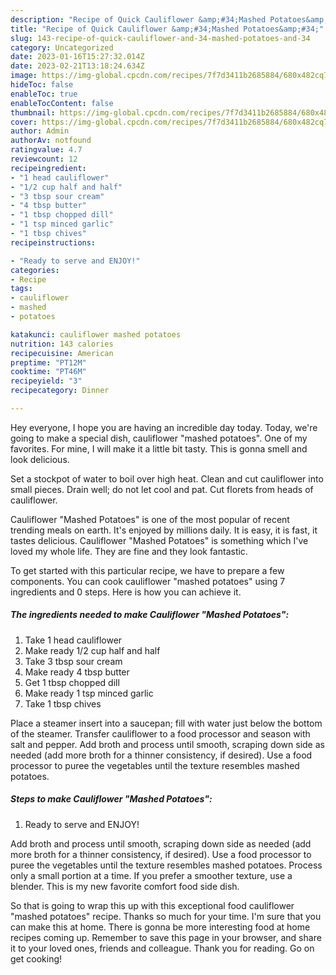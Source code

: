 ```yaml
---
description: "Recipe of Quick Cauliflower &amp;#34;Mashed Potatoes&amp;#34;"
title: "Recipe of Quick Cauliflower &amp;#34;Mashed Potatoes&amp;#34;"
slug: 143-recipe-of-quick-cauliflower-and-34-mashed-potatoes-and-34
category: Uncategorized
date: 2023-01-16T15:27:32.014Z
date: 2023-02-21T13:18:24.634Z
image: https://img-global.cpcdn.com/recipes/7f7d3411b2685884/680x482cq70/cauliflower-mashed-potatoes-recipe-main-photo.jpg
hideToc: false
enableToc: true
enableTocContent: false
thumbnail: https://img-global.cpcdn.com/recipes/7f7d3411b2685884/680x482cq70/cauliflower-mashed-potatoes-recipe-main-photo.jpg
cover: https://img-global.cpcdn.com/recipes/7f7d3411b2685884/680x482cq70/cauliflower-mashed-potatoes-recipe-main-photo.jpg
author: Admin
authorAv: notfound
ratingvalue: 4.7
reviewcount: 12
recipeingredient:
- "1 head cauliflower"
- "1/2 cup half and half"
- "3 tbsp sour cream"
- "4 tbsp butter"
- "1 tbsp chopped dill"
- "1 tsp minced garlic"
- "1 tbsp chives"
recipeinstructions:

- "Ready to serve and ENJOY!"
categories:
- Recipe
tags:
- cauliflower
- mashed
- potatoes

katakunci: cauliflower mashed potatoes 
nutrition: 143 calories
recipecuisine: American
preptime: "PT12M"
cooktime: "PT46M"
recipeyield: "3"
recipecategory: Dinner

---
```



Hey everyone, I hope you are having an incredible day today. Today, we're going to make a special dish, cauliflower &#34;mashed potatoes&#34;. One of my favorites. For mine, I will make it a little bit tasty. This is gonna smell and look delicious.

Set a stockpot of water to boil over high heat. Clean and cut cauliflower into small pieces. Drain well; do not let cool and pat. Cut florets from heads of cauliflower.

Cauliflower &#34;Mashed Potatoes&#34; is one of the most popular of recent trending meals on earth. It's enjoyed by millions daily. It is easy, it is fast, it tastes delicious. Cauliflower &#34;Mashed Potatoes&#34; is something which I've loved my whole life. They are fine and they look fantastic.


To get started with this particular recipe, we have to prepare a few components. You can cook cauliflower &#34;mashed potatoes&#34; using 7 ingredients and 0 steps. Here is how you can achieve it.

<!--inarticleads1-->

##### The ingredients needed to make Cauliflower &#34;Mashed Potatoes&#34;:

1. Take 1 head cauliflower
1. Make ready 1/2 cup half and half
1. Take 3 tbsp sour cream
1. Make ready 4 tbsp butter
1. Get 1 tbsp chopped dill
1. Make ready 1 tsp minced garlic
1. Take 1 tbsp chives


Place a steamer insert into a saucepan; fill with water just below the bottom of the steamer. Transfer cauliflower to a food processor and season with salt and pepper. Add broth and process until smooth, scraping down side as needed (add more broth for a thinner consistency, if desired). Use a food processor to puree the vegetables until the texture resembles mashed potatoes. 

<!--inarticleads2-->

##### Steps to make Cauliflower &#34;Mashed Potatoes&#34;:


1. Ready to serve and ENJOY!

Add broth and process until smooth, scraping down side as needed (add more broth for a thinner consistency, if desired). Use a food processor to puree the vegetables until the texture resembles mashed potatoes. Process only a small portion at a time. If you prefer a smoother texture, use a blender. This is my new favorite comfort food side dish. 

So that is going to wrap this up with this exceptional food cauliflower &#34;mashed potatoes&#34; recipe. Thanks so much for your time. I'm sure that you can make this at home. There is gonna be more interesting food at home recipes coming up. Remember to save this page in your browser, and share it to your loved ones, friends and colleague. Thank you for reading. Go on get cooking!
